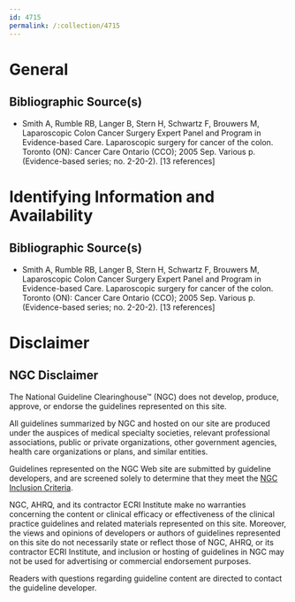 ```yaml
---
id: 4715
permalink: /:collection/4715
---
```


# General

## Bibliographic Source(s)

- Smith A, Rumble RB, Langer B, Stern H, Schwartz F, Brouwers M, Laparoscopic Colon Cancer Surgery Expert Panel and Program in Evidence-based Care. Laparoscopic surgery for cancer of the colon. Toronto (ON): Cancer Care Ontario (CCO); 2005 Sep. Various p. (Evidence-based series; no. 2-20-2). [13 references]

# Identifying Information and Availability

## Bibliographic Source(s)

- Smith A, Rumble RB, Langer B, Stern H, Schwartz F, Brouwers M, Laparoscopic Colon Cancer Surgery Expert Panel and Program in Evidence-based Care. Laparoscopic surgery for cancer of the colon. Toronto (ON): Cancer Care Ontario (CCO); 2005 Sep. Various p. (Evidence-based series; no. 2-20-2). [13 references]

# Disclaimer

## NGC Disclaimer

The National Guideline Clearinghouse™ (NGC) does not develop, produce, approve, or endorse the guidelines represented on this site.

All guidelines summarized by NGC and hosted on our site are produced under the auspices of medical specialty societies, relevant professional associations, public or private organizations, other government agencies, health care organizations or plans, and similar entities.

Guidelines represented on the NGC Web site are submitted by guideline developers, and are screened solely to determine that they meet the [NGC Inclusion Criteria](/help-and-about/summaries/inclusion-criteria).

NGC, AHRQ, and its contractor ECRI Institute make no warranties concerning the content or clinical efficacy or effectiveness of the clinical practice guidelines and related materials represented on this site. Moreover, the views and opinions of developers or authors of guidelines represented on this site do not necessarily state or reflect those of NGC, AHRQ, or its contractor ECRI Institute, and inclusion or hosting of guidelines in NGC may not be used for advertising or commercial endorsement purposes.

Readers with questions regarding guideline content are directed to contact the guideline developer.


